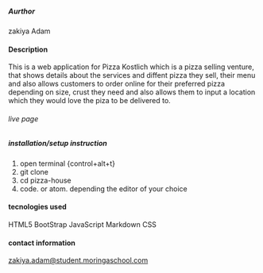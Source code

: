 ##### Aurthor
zakiya Adam
#### Description
This is a web application for Pizza Kostlich which is a pizza selling venture, that shows details about the services and diffent pizza they sell, their menu and also allows customers to order online for their preferred pizza depending on size, crust they need and also allows them to input a location which they would love the piza to be delivered to.
###### live page

##### installation/setup instruction
1. open terminal {control+alt+t}
2. git clone
3. cd pizza-house
4. code. or atom. depending the editor of your choice
#### tecnologies used
HTML5
BootStrap
JavaScript
Markdown
CSS
#### contact information
zakiya.adam@student.moringaschool.com


